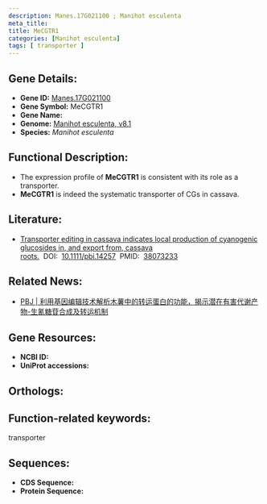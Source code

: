 ```yaml
---
description: Manes.17G021100 ; Manihot esculenta
meta_title:
title: MeCGTR1
categories: [Manihot esculenta]
tags: [ transporter ]
---
```


## Gene Details:
- **Gene ID:**	[Manes.17G021100]()
- **Gene Symbol:** MeCGTR1
- **Gene Name:** 
- **Genome:** [Manihot esculenta, v8.1]()
- **Species:** *Manihot esculenta*

## Functional Description:
   - The expression profile of **MeCGTR1** is consistent with its role as a transporter.
   - **MeCGTR1** is indeed the systematic transporter of CGs in cassava.

## Literature:
   - [Transporter editing in cassava indicates local production of cyanogenic glucosides in, and export from, cassava roots.]( https://onlinelibrary.wiley.com/doi/full/10.1111/pbi.14257)&nbsp;&nbsp;DOI:&nbsp;&nbsp;[10.1111/pbi.14257](https://onlinelibrary.wiley.com/doi/full/10.1111/pbi.14257)&nbsp;&nbsp;PMID:&nbsp;&nbsp;[38073233](https://pubmed.ncbi.nlm.nih.gov/38073233/)

## Related News:
   - [PBJ | 利用基因编辑技术解析木薯中的转运蛋白的功能，揭示潜在有害代谢产物-生氰糖苷合成及转运机制](https://mp.weixin.qq.com/s?__biz=Mzg3MDEwNDEyMg==&mid=2247561012&idx=1&sn=ba2b56ae7918e89c302245ecd41943f3&chksm=cf6f2837a14c4d4517b024be5efa140dab1aa2d20ba0e602665ed930ec3bbc9634cf52d51f0c&scene=27#wechat_redirect)

## Gene Resources:
- **NCBI ID:** [](https://www.ncbi.nlm.nih.gov/gene/?term=)
- **UniProt accessions:** [](https://www.uniprot.org/uniprotkb//entry)

## Orthologs:


## Function-related keywords:
transporter

## Sequences:
- **CDS Sequence:**
- **Protein Sequence:**
